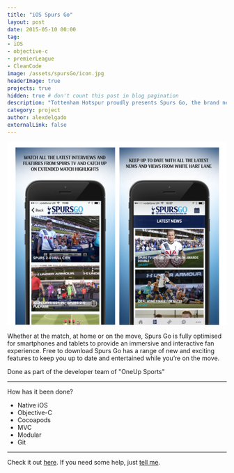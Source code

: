 ```yaml
---
title: "iOS Spurs Go"
layout: post
date: 2015-05-10 00:00
tag: 
- iOS
- objective-c
- premierLeague
- CleanCode
image: /assets/spursGo/icon.jpg
headerImage: true
projects: true
hidden: true # don't count this post in blog pagination
description: "Tottenham Hotspur proudly presents Spurs Go, the brand new official Tottenham Hotspur app for fans worldwide"
category: project
author: alexdelgado
externalLink: false
---
```


![Screenshot](/assets/spursGo/webviewSpurs.png)

Whether at the match, at home or on the move, Spurs Go is fully optimised for smartphones and tablets to provide an immersive and interactive fan experience. Free to download Spurs Go has a range of new and exciting features to keep you up to date and entertained while you’re on the move. 


Done as part of the developer team of "OneUp Sports"

---

How has it been done?

- Native iOS
- Objective-C
- Cocoapods
- MVC
- Modular
- Git

---

Check it out [here](https://itunes.apple.com/es/app/spurs-go/id490601171?l=en&mt=8).
If you need some help, just [tell me](mailto:alejandrodelgadodiaz88@gmail.com).
